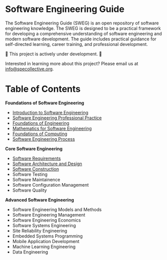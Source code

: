 # Software Engineering Guide

The Software Engineering Guide (SWEG) is an open repository of software engineering knowledge. The SWEG is designed to be a practical framework for developing a comprehensive understanding of software engineering and modern software development. The guide includes practical guidance for self-directed learning, career training, and professional development.

🚧 This project is actively under development. 🚧

Interested in learning more about this project? Please email us at [info@specollective.org](mailto:info@specollective.org).

# Table of Contents

**Foundations of Software Engineering**

- [Introduction to Software Engineering](/foundations/INTRODUCTION_TO_SOFTWARE_ENGINEERING.md)
- [Software Engineering Professional Practice](/foundations/SOFTWARE_ENGINEERING_PROFESSIONAL_PRACTICE.md)
- [Foundations of Engineering](/foundations/FOUNDATIONS_OF_ENGINEERING.md)
- [Mathematics for Software Engineering](/foundations/MATHEMATICS_FOR_SOFTWARE_ENGINEERING.md)
- [Foundations of Computing](/foundations/FOUNDATIONS_OF_COMPUTING.md)
- [Software Engineering Process](/foundations/SOFTWARE_ENGINEERING_PROCESS.md)

**Core Software Engineering**

- [Software Requirements](/core/SOFTWARE_REQUIREMENTS.md)
- [Software Architecture and Design](/core/SOFTWARE_ARCHITECTURE_AND_DESIGN.md)
- [Software Construction](/core/SOFTWARE_CONSTRUCTION.md)
- Software Testing
- Software Maintainence
- Software Configuration Management
- Software Quality

**Advanced Software Engineering**

- Software Engineering Models and Methods
- Software Engineering Management
- Software Engineering Economics
- Software Systems Engineering
- Site Reliability Engineering
- Embedded Systems Programming
- Mobile Application Development
- Machine Learning Engineering
- Data Engineering
